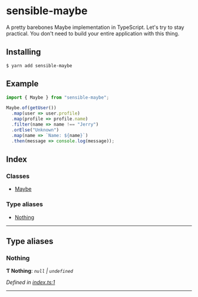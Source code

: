 
sensible-maybe
==============

A pretty barebones Maybe implementation in TypeScript. Let's try to stay practical. You don't need to build your entire application with this thing.

Installing
----------

```
$ yarn add sensible-maybe
```

Example
-------

```typescript
import { Maybe } from "sensible-maybe";

Maybe.of(getUser())
  .map(user => user.profile)
  .map(profile => profile.name)
  .filter(name => name !== "Jerry")
  .orElse("Unknown")
  .map(name => `Name: ${name}`)
  .then(message => console.log(message));
```

## Index

### Classes

* [Maybe](classes/maybe.md)

### Type aliases

* [Nothing](#nothing)

---

## Type aliases

<a id="nothing"></a>

###  Nothing

**Ƭ Nothing**: *`null` \| `undefined`*

*Defined in [index.ts:1](https://github.com/rzane/maybe/blob/868be71/src/index.ts#L1)*

___


